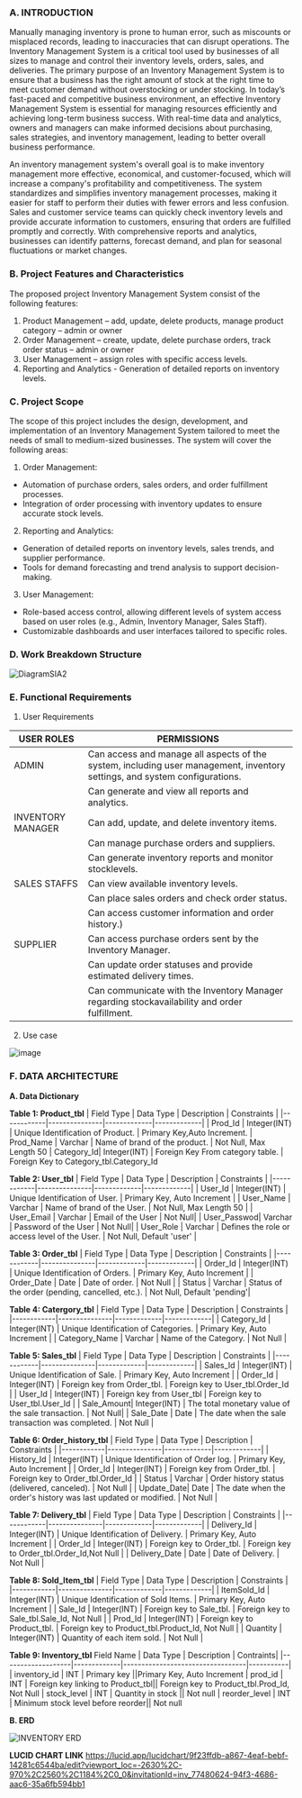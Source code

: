 ### A. INTRODUCTION

Manually managing inventory is prone to human error, such as miscounts or misplaced records, leading to inaccuracies that can disrupt operations. The Inventory Management System is a critical tool used by businesses of all sizes to manage and control their inventory levels, orders, sales, and deliveries. The primary purpose of an Inventory Management System is to ensure that a business has the right amount of stock at the right time to meet customer demand without overstocking or under stocking. In today’s fast-paced and competitive business environment, an effective Inventory Management System is essential for managing resources efficiently and achieving long-term business success. With real-time data and analytics, owners and managers can make informed decisions about purchasing, sales strategies, and inventory management, leading to better overall business performance. 

An inventory management system's overall goal is to make inventory management more effective, economical, and customer-focused, which will increase a company's profitability and competitiveness. The system standardizes and simplifies inventory management processes, making it easier for staff to perform their duties with fewer errors and less confusion. Sales and customer service teams can quickly check inventory levels and provide accurate information to customers, ensuring that orders are fulfilled promptly and correctly. With comprehensive reports and analytics, businesses can identify patterns, forecast demand, and plan for seasonal fluctuations or market changes.



### B. Project Features and Characteristics

The proposed project Inventory Management System consist of the following features: 
1.	Product Management – add, update, delete products, manage product category – admin or owner
2.	Order Management – create, update, delete purchase orders, track order status – admin or owner
3.	User Management – assign roles with specific access levels.
4.	Reporting and Analytics - Generation of detailed reports on inventory levels.

### C. Project Scope

The scope of this project includes the design, development, and implementation of an Inventory Management System tailored to meet the needs of small to medium-sized businesses. The system will cover the following areas:

1. Order Management:
- Automation of purchase orders, sales orders, and order fulfillment processes.
- Integration of order processing with inventory updates to ensure accurate stock levels.

2. Reporting and Analytics:
- Generation of detailed reports on inventory levels, sales trends, and supplier performance.
- Tools for demand forecasting and trend analysis to support decision-making.

3. User Management:
- Role-based access control, allowing different levels of system access based on user roles (e.g., Admin, Inventory Manager, Sales Staff).
- Customizable dashboards and user interfaces tailored to specific roles.


### D. Work Breakdown Structure


![DiagramSIA2](https://github.com/user-attachments/assets/9a5539e5-9dcf-49a5-b4e0-52eb0fc2cf32)




### E. Functional Requirements

1. User Requirements

| USER ROLES | PERMISSIONS    |
|------------|---------------|
| ADMIN    |Can access and manage all aspects of the system, including user management, inventory settings, and system configurations.  | 
|          |Can generate and view all reports and analytics.  | 
| INVENTORY MANAGER  | Can add, update, and delete inventory items.        | 
|                    | Can manage purchase orders and suppliers.       |
|                    | Can generate inventory reports and monitor stocklevels.       |
| SALES STAFFS| Can view available inventory levels.  |
|             | Can place sales orders and check order status.   |
|             | Can access customer information and order history.)  |
| SUPPLIER | Can access purchase orders sent by the Inventory Manager.  |
|          | Can update order statuses and provide estimated delivery times. |
|          | Can communicate with the Inventory Manager regarding stockavailability and order fulfillment. |


2. Use case
 
![image](https://github.com/user-attachments/assets/ac9b919b-3d91-4959-82c8-aa698022165a)




### F. DATA ARCHITECTURE
**A. Data Dictionary**

**Table 1: Product_tbl**
| Field Type | Data Type     | Description | Constraints |
|------------|---------------|-------------|-------------|
| Prod_Id    | Integer(INT)  | Unique Identification of Product.   | Primary Key,Auto Increment.
| Prod_Name  | Varchar       | Name of brand of the product. | Not Null, Max Length 50
| Category_Id| Integer(INT)  | Foreign Key From category table.    | Foreign Key to Category_tbl.Category_Id


**Table 2: User_tbl**
| Field Type | Data Type     | Description | Constraints |
|------------|---------------|-------------|-------------|
| User_Id    | Integer(INT)  | Unique Identification of User. | Primary Key, Auto Increment |
| User_Name  | Varchar       | Name of brand of the User. | Not Null, Max Length 50 |
| User_Email | Varchar  | Email of the User | Not Null|
| User_Passwod| Varchar | Password of the User | Not Null|
| User_Role | Varchar | Defines the role or access level of the User. | Not Null, Default 'user' |


**Table 3: Order_tbl**
| Field Type | Data Type     | Description | Constraints |
|------------|---------------|-------------|-------------|
| Order_Id    | Integer(INT)  | Unique Identification of Orders. | Primary Key, Auto Increment |
| Order_Date  | Date       | Date of order. | Not Null |
| Status | Varchar  | Status of the order (pending, cancelled, etc.). | Not Null, Default 'pending'|


**Table 4: Catergory_tbl**
| Field Type | Data Type     | Description | Constraints |
|------------|---------------|-------------|-------------|
| Category_Id    | Integer(INT)  | Unique Identification of Categories. | Primary Key, Auto Increment |
| Category_Name  | Varchar       | Name of the Category. | Not Null |

**Table 5: Sales_tbl**
| Field Type | Data Type     | Description | Constraints |
|------------|---------------|-------------|-------------|
| Sales_Id    | Integer(INT)  | Unique Identification of Sale. | Primary Key, Auto Increment |
| Order_Id  | Integer(INT)       | Foreign key from Order_tbl. | Foreign key to User_tbl.Order_Id |
| User_Id | Integer(INT)  | Foreign key from User_tbl | Foreign key to User_tbl.User_Id |
| Sale_Amount| Integer(INT) | The total monetary value of the sale transaction. | Not Null|
| Sale_Date | Date | The date when the sale transaction was completed. | Not Null |



**Table 6: Order_history_tbl**
| Field Type | Data Type     | Description | Constraints |
|------------|---------------|-------------|-------------|
| History_Id    | Integer(INT)  | Unique Identification of Order log. | Primary Key, Auto Increment |
| Order_Id  | Integer(INT)       | Foreign key from Order_tbl. | Foreign key to Order_tbl.Order_Id |
| Status | Varchar  | Order history status (delivered, canceled). | Not Null |
| Update_Date| Date | The date when the order's history was last updated or modified. | Not Null |




**Table 7: Delivery_tbl**
| Field Type | Data Type     | Description | Constraints |
|------------|---------------|-------------|-------------|
| Delivery_Id    | Integer(INT)  | Unique Identification of Delivery. | Primary Key, Auto Increment |
| Order_Id  | Integer(INT)       | Foreign key to Order_tbl. | Foreign key to Order_tbl.Order_Id,Not Null |
| Delivery_Date | Date  | Date of Delivery. | Not Null |


**Table 8: Sold_Item_tbl**
| Field Type | Data Type     | Description | Constraints |
|------------|---------------|-------------|-------------|
| ItemSold_Id    | Integer(INT)  | Unique Identification of Sold Items. | Primary Key, Auto Increment |
| Sale_Id  | Integer(INT)       | Foreign key to Sale_tbl. | Foreign key to Sale_tbl.Sale_Id, Not Null |
| Prod_Id | Integer(INT)  | Foreign key to Product_tbl. | Foreign key to Product_tbl.Product_Id, Not Null |
| Quantity | Integer(INT) | Quantity of each item sold. | Not Null |

**Table 9: Inventory_tbl**
 Field Name        | Data Type   | Description                      | Contraints|
|-------------------|-------------|----------------------------------|-----------|
| inventory_id      | INT         | Primary key                      ||Primary Key, Auto Increment
| prod_id           | INT         | Foreign key linking to Product_tbl|| Foreign key to Product_tbl.Prod_Id, Not Null
| stock_level       | INT         | Quantity in stock                || Not null
| reorder_level     | INT         | Minimum stock level before reorder|| Not null




**B. ERD**

![INVENTORY ERD](https://github.com/user-attachments/assets/52243da4-0211-4b0c-a4e8-e88247f30a6e)

**LUCID CHART LINK**
https://lucid.app/lucidchart/9f23ffdb-a867-4eaf-bebf-14281c6544ba/edit?viewport_loc=-2630%2C-970%2C2560%2C1184%2C0_0&invitationId=inv_77480624-94f3-4686-aac6-35a6fb594bb1

